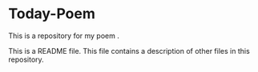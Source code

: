 # Today-Poem
This is a repository for my poem .

This is a README file. This file contains a description of other files in this repository.
